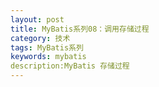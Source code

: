 ```yaml
---
layout: post
title: MyBatis系列08：调用存储过程
category: 技术
tags: MyBatis系列
keywords: mybatis
description:MyBatis 存储过程
---
```


